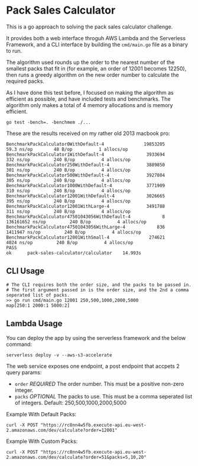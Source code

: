 # Pack Sales Calculator

This is a go approach to solving the pack sales calculator challenge.

It provides both a web interface throguh AWS Lambda and the Serverless Framework, and a CLI interface by building the `cmd/main.go` file as a binary to run.

The algorithm used rounds up the order to the nearest number of the smallest packs that fit in (for example, an order of 12001 becomes 12250), then runs a greedy algorithm on the new order number to calculate the required packs.

As I have done this test before, I focused on making the algorithm as efficient as possible, and have included tests and benchmarks. The algorithm only makes a total of 4 memory allocations and is memory efficient.

```
go test -bench=. -benchmem ./...
```

These are the results received on my rather old 2013 macbook pro:

```
BenchmarkPackCalculator0WithDefault-4             	19853205	        59.3 ns/op	      48 B/op	       1 allocs/op
BenchmarkPackCalculator1WithDefault-4             	 3933694	       332 ns/op	     240 B/op	       4 allocs/op
BenchmarkPackCalculator250WithDefault-4           	 3889850	       301 ns/op	     240 B/op	       4 allocs/op
BenchmarkPackCalculator500WithDefault-4           	 3927804	       305 ns/op	     240 B/op	       4 allocs/op
BenchmarkPackCalculator1000WithDefault-4          	 3771909	       310 ns/op	     240 B/op	       4 allocs/op
BenchmarkPackCalculator12001WithDefault-4         	 3026665	       395 ns/op	     240 B/op	       4 allocs/op
BenchmarkPackCalculator12001WithLarge-4           	 3491788	       311 ns/op	     240 B/op	       4 allocs/op
BenchmarkPackCalculator47501043056WithDefault-4   	       8	 136161652 ns/op	     240 B/op	       4 allocs/op
BenchmarkPackCalculator47501043056WithLarge-4     	     836	   1411947 ns/op	     240 B/op	       4 allocs/op
BenchmarkPackCalculator12001WithSmall-4           	  274621	      4024 ns/op	     240 B/op	       4 allocs/op
PASS
ok  	pack-sales-calculator/calculator	14.993s
```

## CLI Usage

```
# The CLI requires both the order size, and the packs to be passed in.
# The first argument passed in is the order size, and the 2nd a comma seperated list of packs.
>> go run cmd/main.go 12001 250,500,1000,2000,5000
map[250:1 2000:1 5000:2]
```

## Lambda Usage

You can deploy the app by using the serverless framework and the below command:

```
serverless deploy -v --aws-s3-accelerate
```

The web service exposes one endpoint, a post endpoint that accpets 2 query params:

- `order` *REQUIRED* The order number. This must be a positive non-zero integer.
- `packs` *OPTIONAL* The packs to use. This must be a comma seperated list of integers. Default: 250,500,1000,2000,5000

Example With Default Packs:

```
curl -X POST "https://rc8nn4w5fb.execute-api.eu-west-2.amazonaws.com/dev/calculate?order=12001"
```

Example With Custom Packs:

```
curl -X POST "https://rc8nn4w5fb.execute-api.eu-west-2.amazonaws.com/dev/calculate?order=51&packs=5,10,20"
```